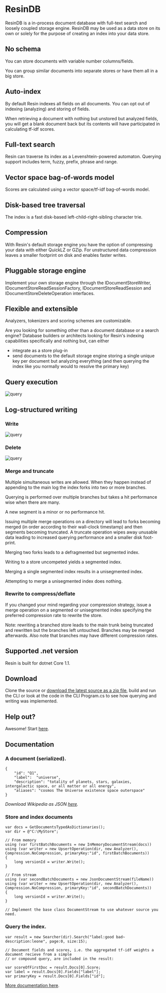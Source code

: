 # ResinDB
ResinDB is a in-process document database with full-text search and loosely coupled storage engine. ResinDB may be used as a data store on its own or solely for the purpose of creating an index into your data store.

## No schema
You can store documents with variable number columns/fields. 

You can group similar documents into separate stores or have them all in a big store.

## Auto-index
By default Resin indexes all fields on all documents. You can opt out of indexing (analyzing) and storing of fields.

When retrieving a document with nothing but unstored but analyzed fields, you will get a blank document back but its contents will have participated in calculating tf-idf scores.

## Full-text search
Resin can traverse its index as a Levenshtein-powered automaton. Querying support includes term, fuzzy, prefix, phrase and range. 

## Vector space bag-of-words model
Scores are calculated using a vector space/tf-idf bag-of-words model.

## Disk-based tree traversal
The index is a fast disk-based left-child-right-sibling character trie.

## Compression
With Resin's default storage engine you have the option of compressing your data with either QuickLZ or GZip. For unstructured data compression leaves a smaller footprint on disk and enables faster writes.

## Pluggable storage engine
Implement your own storage engine through the IDocumentStoreWriter, IDocumentStoreReadSessionFactory, IDocumentStoreReadSession and IDocumentStoreDeleteOperation interfaces.

## Flexible and extensible
Analyzers, tokenizers and scoring schemes are customizable.

Are you looking for something other than a document database or a search engine? Database builders or architects looking for Resin's indexing capabilities specifically and nothing but, can either 
- integrate as a store plug-in
- send documents to the default storage engine storing a single unique key per document but analyzing everything (and then querying the index like you normally would to resolve the primary key)

## Query execution
  
![query](/docs/query.png)

## Log-structured writing

### Write
  
![query](/docs/write.png)

### Delete
  
![query](/docs/delete.png)

### Merge and truncate
Multiple simultaneous writes are allowed. When they happen instead of appending to the main log the index forks into two or more branches. 

Querying is performed over multiple branches but takes a hit performance wise when there are many.

A new segment is a minor or no performance hit.

Issuing multiple merge operations on a directory will lead to forks becoming merged (in order according to their wall-clock timestamp) and then segments becoming truncated. A truncate operation wipes away unusable data leading to increased querying performance and a smaller disk foot-print.

Merging two forks leads to a defragmented but segmented index.

Writing to a store uncompeted yields a segmented index.

Merging a single segmented index results in a unisegmented index.

Attempting to merge a unisegmented index does nothing.

### Rewrite to compress/deflate
If you changed your mind regarding your compression strategy, issue a merge operation on a segmented or unisegmented index specifying the preferred compression rate to rewrite the store.

Note: rewriting a branched store leads to the main trunk being truncated and rewritten but the branches left untouched. Branches may be merged afterwards. Also note that branches may have different compression rates. 

## Supported .net version
Resin is built for dotnet Core 1.1.

## Download
Clone the source or [download the latest source as a zip file](https://github.com/kreeben/resin/archive/master.zip), build and run the CLI or look at the code in the CLI Program.cs to see how querying and writing was implemented.

## Help out?
Awesome! Start [here](https://github.com/kreeben/resin/issues).

## Documentation
### A document (serialized).

	{
		"id": "Q1",
		"label":  "universe",
		"description": "totality of planets, stars, galaxies, intergalactic space, or all matter or all energy",
		"aliases": "cosmos The Universe existence space outerspace"
	}

_Download Wikipedia as JSON [here](https://dumps.wikimedia.org/wikidatawiki/entities/)._

### Store and index documents

	var docs = GetDocumentsTypedAsDictionaries();
	var dir = @"C:\MyStore";
	
	// From memory
	using (var firstBatchBocuments = new InMemoryDocumentStream(docs))
	using (var writer = new UpsertOperation(dir, new Analyzer(), Compression.NoCompression, primaryKey:"id", firstBatchBocuments))
	{
		long versionId = writer.Write();
	}
	
	// From stream
	using (var secondBatchDocuments = new JsonDocumentStream(fileName))
	using (var writer = new UpsertOperation(dir, new Analyzer(), Compression.NoCompression, primaryKey:"id", secondBatchDocuments))
	{
		long versionId = writer.Write();
	}

	// Implement the base class DocumentStream to use whatever source you need.

### Query the index.
<a name="inproc" id="inproc"></a>

	var result = new Searcher(dir).Search("label:good bad~ description:leone", page:0, size:15);

	// Document fields and scores, i.e. the aggregated tf-idf weights a document recieve from a simple 
	// or compound query, are included in the result:

	var scoreOfFirstDoc = result.Docs[0].Score;
	var label = result.Docs[0].Fields["label"];
	var primaryKey = result.Docs[0].Fields["id"];

[More documentation here](https://github.com/kreeben/resin/wiki). 
